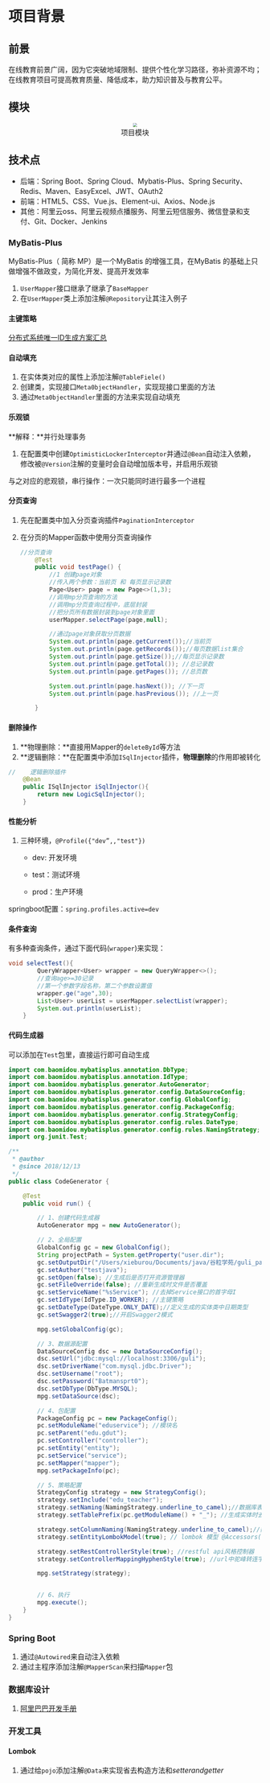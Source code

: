 # 项目背景

## 前景


在线教育前景广阔，因为它突破地域限制、提供个性化学习路径，弥补资源不均；在线教育项目可提高教育质量、降低成本，助力知识普及与教育公平。

## 模块

<div>
	<center>
		<img 
			src="https://p.ipic.vip/5jbsgv.png"
			style="zoom:50%"
		/><br>
		项目模块
	</center>
</div>

## 技术点

* 后端：Spring Boot、Spring Cloud、Mybatis-Plus、Spring Security、Redis、Maven、EasyExcel、JWT、OAuth2
* 前端：HTML5、CSS、Vue.js、Element-ui、Axios、Node.js
* 其他：阿里云oss、阿里云视频点播服务、阿里云短信服务、微信登录和支付、Git、Docker、Jenkins

### MyBatis-Plus

MyBatis-Plus（ 简称 MP）是一个MyBatis 的增强工具，在MyBatis 的基础上只做增强不做政变，为简化开发、提高开发效率

1. `UserMapper`接口继承了继承了`BaseMapper`
2. 在`UserMapper`类上添加注解`@Repository`让其注入例子


#### 主键策略

[分布式系统唯一ID生成方案汇总](https://www.cnblogs.com/haoxinyue/p/5208136.html)

#### 自动填充

1. 在实体类对应的属性上添加注解`@TableFiele()`
2. 创建类，实现接口`Meta0bjectHandler`，实现现接口里面的方法
3. 通过`Meta0bjectHandler`里面的方法来实现自动填充

#### 乐观锁

**解释：**并行处理事务

1. 在配置类中创建`OptimisticLockerInterceptor`并通过`@Bean`自动注入依赖，修改被`@Version`注解的变量时会自动增加版本号，并启用乐观锁

与之对应的悲观锁，串行操作：一次只能同时进行最多一个进程

#### 分页查询

1. 先在配置类中加入分页查询插件`PaginationInterceptor`

2. 在分页的Mapper函数中使用分页查询操作

   ~~~java
   //分页查询
       @Test
       public void testPage() {
           //1 创建page对象
           //传入两个参数：当前页 和 每页显示记录数
           Page<User> page = new Page<>(1,3);
           //调用mp分页查询的方法
           //调用mp分页查询过程中，底层封装
           //把分页所有数据封装到page对象里面
           userMapper.selectPage(page,null);
   
           //通过page对象获取分页数据
           System.out.println(page.getCurrent());//当前页
           System.out.println(page.getRecords());//每页数据list集合
           System.out.println(page.getSize());//每页显示记录数
           System.out.println(page.getTotal()); //总记录数
           System.out.println(page.getPages()); //总页数
   
           System.out.println(page.hasNext()); //下一页
           System.out.println(page.hasPrevious()); //上一页
   
       }
   ~~~
   
   
#### 删除操作

1. **物理删除：**直接用Mapper的`deleteById`等方法
2. **逻辑删除：**在配置类中添加`ISqlInjector`插件，**物理删除**的作用即被转化

~~~java
//    逻辑删除插件
    @Bean
    public ISqlInjector iSqlInjector(){
        return new LogicSqlInjector();
    }
~~~

#### 性能分析

1. 三种环境，`@Profile({"dev”,,"test"})`

   - ﻿﻿dev: 开发环境

   - ﻿﻿test：测试环境

   - ﻿﻿prod：生产环境

springboot配置：`spring.profiles.active=dev `

#### 条件查询

有多种查询条件，通过下面代码(`wrapper`)来实现：

~~~java
void selectTest(){
        QueryWrapper<User> wrapper = new QueryWrapper<>();
        //查询age>=30记录
        //第一个参数字段名称，第二个参数设置值
        wrapper.ge("age",30);
        List<User> userList = userMapper.selectList(wrapper);
        System.out.println(userList);
    }
~~~

#### 代码生成器

可以添加在`Test`包里，直接运行即可自动生成

~~~java
import com.baomidou.mybatisplus.annotation.DbType;
import com.baomidou.mybatisplus.annotation.IdType;
import com.baomidou.mybatisplus.generator.AutoGenerator;
import com.baomidou.mybatisplus.generator.config.DataSourceConfig;
import com.baomidou.mybatisplus.generator.config.GlobalConfig;
import com.baomidou.mybatisplus.generator.config.PackageConfig;
import com.baomidou.mybatisplus.generator.config.StrategyConfig;
import com.baomidou.mybatisplus.generator.config.rules.DateType;
import com.baomidou.mybatisplus.generator.config.rules.NamingStrategy;
import org.junit.Test;

/**
 * @author
 * @since 2018/12/13
 */
public class CodeGenerator {

    @Test
    public void run() {

        // 1、创建代码生成器
        AutoGenerator mpg = new AutoGenerator();

        // 2、全局配置
        GlobalConfig gc = new GlobalConfig();
        String projectPath = System.getProperty("user.dir");
        gc.setOutputDir("/Users/xieburou/Documents/java/谷粒学苑/guli_parent/service/service_edu" + "/src/main/java");
        gc.setAuthor("testjava");
        gc.setOpen(false); //生成后是否打开资源管理器
        gc.setFileOverride(false); //重新生成时文件是否覆盖
        gc.setServiceName("%sService");	//去掉Service接口的首字母I
        gc.setIdType(IdType.ID_WORKER); //主键策略
        gc.setDateType(DateType.ONLY_DATE);//定义生成的实体类中日期类型
        gc.setSwagger2(true);//开启Swagger2模式

        mpg.setGlobalConfig(gc);

        // 3、数据源配置
        DataSourceConfig dsc = new DataSourceConfig();
        dsc.setUrl("jdbc:mysql://localhost:3306/guli");
        dsc.setDriverName("com.mysql.jdbc.Driver");
        dsc.setUsername("root");
        dsc.setPassword("Batmansprt0");
        dsc.setDbType(DbType.MYSQL);
        mpg.setDataSource(dsc);

        // 4、包配置
        PackageConfig pc = new PackageConfig();
        pc.setModuleName("eduservice"); //模块名
        pc.setParent("edu.gdut");
        pc.setController("controller");
        pc.setEntity("entity");
        pc.setService("service");
        pc.setMapper("mapper");
        mpg.setPackageInfo(pc);

        // 5、策略配置
        StrategyConfig strategy = new StrategyConfig();
        strategy.setInclude("edu_teacher");
        strategy.setNaming(NamingStrategy.underline_to_camel);//数据库表映射到实体的命名策略
        strategy.setTablePrefix(pc.getModuleName() + "_"); //生成实体时去掉表前缀

        strategy.setColumnNaming(NamingStrategy.underline_to_camel);//数据库表字段映射到实体的命名策略
        strategy.setEntityLombokModel(true); // lombok 模型 @Accessors(chain = true) setter链式操作

        strategy.setRestControllerStyle(true); //restful api风格控制器
        strategy.setControllerMappingHyphenStyle(true); //url中驼峰转连字符

        mpg.setStrategy(strategy);


        // 6、执行
        mpg.execute();
    }
}
~~~

### Spring Boot

1. 通过`@Autowired`来自动注入依赖
2. 通过主程序添加注解`@MapperScan`来扫描`Mapper`包

### 数据库设计

1. [阿里巴巴开发手册](https://developer.aliyun.com/special/tech-java)

### 开发工具

#### Lombok

1. 通过给`pojo`添加注解`@Data`来实现省去构造方法和*setterandgetter*